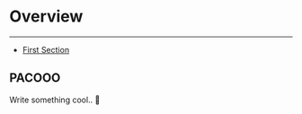 # Overview

---

- [First Section](#section-1)

<a name="section-1"></a>
## PACOOO

Write something cool.. 🦊